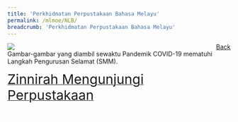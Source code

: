 ```yaml
---
title: 'Perkhidmatan Perpustakaan Bahasa Melayu'
permalink: /mlmoe/NLB/
breadcrumb: 'Perkhidmatan Perpustakaan Bahasa Melayu'
---
```

<!-- Global site tag (gtag.js) - Google Ads: 726049306 -->
<script async src="https://www.googletagmanager.com/gtag/js?id=AW-726049306"></script>
<script>
  window.dataLayer = window.dataLayer || [];
  function gtag(){dataLayer.push(arguments);}
  gtag('js', new Date());

  gtag('config', 'AW-726049306');
</script>
<a href="/exhibits/Pameran- Bahasa- Melayu-Malay-Language-Exhibitions-e/Community-Partners/" style="float:right;">Back</a>
 <img src="/images/MTLS2021-NLB_ML_Final.jpg"> <br/>
 Gambar-gambar yang diambil sewaktu Pandemik COVID-19 mematuhi Langkah Pengurusan Selamat (SMM).
 
 <a href=" https://nlb.ap.panopto.com/Panopto/Pages/Embed.aspx?id=717901bd-6576-4bd3-995e-ad88002f04b7&autoplay=false&offerviewer=true&showtitle=true&showbrand=false&captions=false&interactivity=all " target="_blank"><span style="font-size: 30px;">Zinnirah Mengunjungi Perpustakaan</span></a> <br/>

<div class="btntop"><a href="#top" style="text-decoration:none;"><span style="color:white"><b>Top</b></span></a></div>
